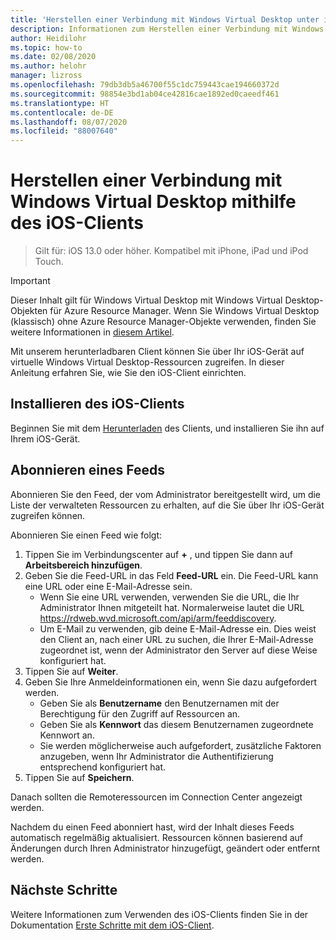 ```yaml
---
title: 'Herstellen einer Verbindung mit Windows Virtual Desktop unter iOS: Azure'
description: Informationen zum Herstellen einer Verbindung mit Windows Virtual Desktop mithilfe des iOS-Clients.
author: Heidilohr
ms.topic: how-to
ms.date: 02/08/2020
ms.author: helohr
manager: lizross
ms.openlocfilehash: 79db3db5a46700f55c1dc759443cae194660372d
ms.sourcegitcommit: 98854e3bd1ab04ce42816cae1892ed0caeedf461
ms.translationtype: HT
ms.contentlocale: de-DE
ms.lasthandoff: 08/07/2020
ms.locfileid: "88007640"
---
```

# <a name="connect-to-windows-virtual-desktop-with-the-ios-client"></a>Herstellen einer Verbindung mit Windows Virtual Desktop mithilfe des iOS-Clients

> Gilt für: iOS 13.0 oder höher. Kompatibel mit iPhone, iPad und iPod Touch.

>[!IMPORTANT]
>Dieser Inhalt gilt für Windows Virtual Desktop mit Windows Virtual Desktop-Objekten für Azure Resource Manager. Wenn Sie Windows Virtual Desktop (klassisch) ohne Azure Resource Manager-Objekte verwenden, finden Sie weitere Informationen in [diesem Artikel](./virtual-desktop-fall-2019/connect-ios-2019.md).

Mit unserem herunterladbaren Client können Sie über Ihr iOS-Gerät auf virtuelle Windows Virtual Desktop-Ressourcen zugreifen. In dieser Anleitung erfahren Sie, wie Sie den iOS-Client einrichten.

## <a name="install-the-ios-client"></a>Installieren des iOS-Clients

Beginnen Sie mit dem [Herunterladen](https://aka.ms/rdios) des Clients, und installieren Sie ihn auf Ihrem iOS-Gerät.

## <a name="subscribe-to-a-feed"></a>Abonnieren eines Feeds

Abonnieren Sie den Feed, der vom Administrator bereitgestellt wird, um die Liste der verwalteten Ressourcen zu erhalten, auf die Sie über Ihr iOS-Gerät zugreifen können.

Abonnieren Sie einen Feed wie folgt:

1. Tippen Sie im Verbindungscenter auf **+** , und tippen Sie dann auf **Arbeitsbereich hinzufügen**.
2. Geben Sie die Feed-URL in das Feld **Feed-URL** ein. Die Feed-URL kann eine URL oder eine E-Mail-Adresse sein.
   - Wenn Sie eine URL verwenden, verwenden Sie die URL, die Ihr Administrator Ihnen mitgeteilt hat. Normalerweise lautet die URL <https://rdweb.wvd.microsoft.com/api/arm/feeddiscovery>.
   - Um E-Mail zu verwenden, gib deine E-Mail-Adresse ein. Dies weist den Client an, nach einer URL zu suchen, die Ihrer E-Mail-Adresse zugeordnet ist, wenn der Administrator den Server auf diese Weise konfiguriert hat.
3. Tippen Sie auf **Weiter**.
4. Geben Sie Ihre Anmeldeinformationen ein, wenn Sie dazu aufgefordert werden.
   - Geben Sie als **Benutzername** den Benutzernamen mit der Berechtigung für den Zugriff auf Ressourcen an.
   - Geben Sie als **Kennwort** das diesem Benutzernamen zugeordnete Kennwort an.
   - Sie werden möglicherweise auch aufgefordert, zusätzliche Faktoren anzugeben, wenn Ihr Administrator die Authentifizierung entsprechend konfiguriert hat.
5. Tippen Sie auf **Speichern**.

Danach sollten die Remoteressourcen im Connection Center angezeigt werden.

Nachdem du einen Feed abonniert hast, wird der Inhalt dieses Feeds automatisch regelmäßig aktualisiert. Ressourcen können basierend auf Änderungen durch Ihren Administrator hinzugefügt, geändert oder entfernt werden.

## <a name="next-steps"></a>Nächste Schritte

Weitere Informationen zum Verwenden des iOS-Clients finden Sie in der Dokumentation [Erste Schritte mit dem iOS-Client](/windows-server/remote/remote-desktop-services/clients/remote-desktop-ios/).
